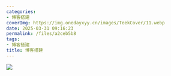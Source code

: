 ```yaml
---
categories:
- 博客搭建
coverImg: https://img.onedayxyy.cn/images/TeekCover/11.webp
date: 2025-03-31 09:16:23
permalink: /files/a2ceb5b8
tags:
- 博客搭建
title: 博客搭建
---
```

![](https://img.onedayxyy.cn/images/image-20250329091829.jpg)